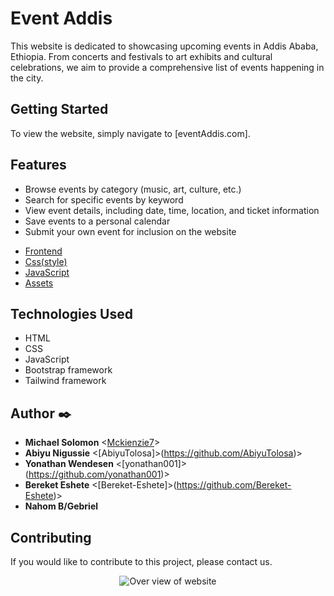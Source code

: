 # Event Addis

This website is dedicated to showcasing upcoming events in Addis Ababa, Ethiopia. From concerts and festivals to art exhibits and cultural celebrations, we aim to provide a comprehensive list of events happening in the city.

## Getting Started

To view the website, simply navigate to [eventAddis.com]. 

## Features

- Browse events by category (music, art, culture, etc.)
- Search for specific events by keyword
- View event details, including date, time, location, and ticket information
- Save events to a personal calendar
- Submit your own event for inclusion on the website

* [Frontend](./frontend/)
* [Css(style)](./frontend/css/)
* [JavaScript](./frontend/js/)
* [Assets](./frontend/assets/)

## Technologies Used

- HTML
- CSS
- JavaScript
- Bootstrap framework
- Tailwind framework

## Author :black_nib:

* **Michael Solomon** <[Mckienzie7](https://github.com/Mckienzie7)>
* **Abiyu Nigussie** <[AbiyuTolosa]>(https://github.com/AbiyuTolosa)>
* **Yonathan Wendesen** <[yonathan001]>(https://github.com/yonathan001)>
* **Bereket Eshete** <[Bereket-Eshete]>(https://github.com/Bereket-Eshete)>
* **Nahom B/Gebriel**


## Contributing

If you would like to contribute to this project, please contact us.

<p align="center">
  <img src="assets/Home.png"
       alt="Over view of website"
  >
</p>
